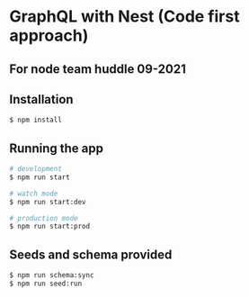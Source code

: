# GraphQL with Nest (Code first approach)

## For node team huddle 09-2021

## Installation

```bash
$ npm install
```

## Running the app

```bash
# development
$ npm run start

# watch mode
$ npm run start:dev

# production mode
$ npm run start:prod
```

## Seeds and schema provided

```bash
$ npm run schema:sync
$ npm run seed:run
```
